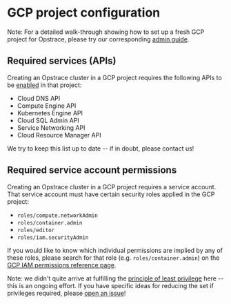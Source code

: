 # GCP project configuration

Note: For a detailed walk-through showing how to set up a fresh GCP project for Opstrace, please try our corresponding [admin guide](<fillme>).

## Required services (APIs)

Creating an Opstrace cluster in a GCP project requires the following APIs to be [enabled](https://cloud.google.com/service-usage/docs/enable-disable) in that project:

* Cloud DNS API
* Compute Engine API
* Kubernetes Engine API
* Cloud SQL Admin API
* Service Networking API
* Cloud Resource Manager API

We try to keep this list up to date -- if in doubt, please contact us!

## Required service account permissions

Creating an Opstrace cluster in a GCP project requires a service account.
That service account must have certain security roles applied in the GCP project:

* `roles/compute.networkAdmin`
* `roles/container.admin`
* `roles/editor`
* `roles/iam.securityAdmin`

If you would like to know which individual permissions are implied by any of these roles, please search for that role (e.g. `roles/container.admin`) on the [GCP IAM permissions reference page](https://cloud.google.com/iam/docs/permissions-reference).

Note: we didn't quite arrive at fulfilling the [principle of least privilege](https://en.wikipedia.org/wiki/Principle_of_least_privilege) here -- this is an ongoing effort.
If you have specific ideas for reducing the set if privileges required, please [open an issue](https://github.com/opstrace/opstrace/issues)!
